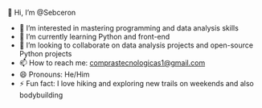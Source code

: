 👋 Hi, I’m @Sebceron
- 👀 I’m interested in mastering programming and data analysis skills
- 🌱 I’m currently learning Python and front-end
- 💞️ I’m looking to collaborate on data analysis projects and open-source Python projects
- 📫 How to reach me: comprastecnologicas1@gmail.com
- 😄 Pronouns: He/Him
- ⚡ Fun fact: I love hiking and exploring new trails on weekends and also bodybuilding
